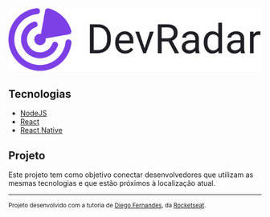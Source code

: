 <div align="center">
    <a title="Semana OmniStack 10" href="https://github.com/Rocketseat/semana-omnistack-10">
        <img src=".github/devradar.svg">
    </a>
</div>

## Tecnologias
   * [NodeJS](https://github.com/Rocketseat/semana-omnistack-10)
   * [React](https://reactjs.org/)
   * [React Native](https://facebook.github.io/react-native/)

## Projeto

Este projeto tem como objetivo conectar desenvolvedores que utilizam as mesmas tecnologias e que estão próximos à localização atual.

---
<sup>Projeto desenvolvido com a tutoria de [Diego Fernandes](https://github.com/diego3g), da [Rocketseat](rocketseat.com.br).</sup>